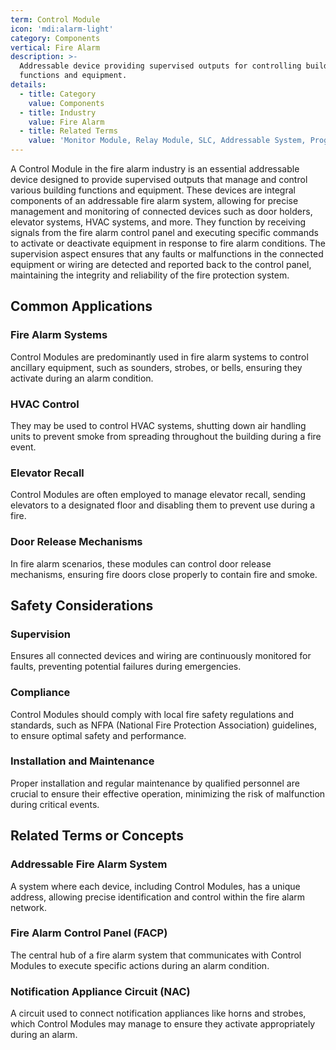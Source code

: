 ```yaml
---
term: Control Module
icon: 'mdi:alarm-light'
category: Components
vertical: Fire Alarm
description: >-
  Addressable device providing supervised outputs for controlling building
  functions and equipment.
details:
  - title: Category
    value: Components
  - title: Industry
    value: Fire Alarm
  - title: Related Terms
    value: 'Monitor Module, Relay Module, SLC, Addressable System, Programming Tool'
---
```

A Control Module in the fire alarm industry is an essential addressable device designed to provide supervised outputs that manage and control various building functions and equipment. These devices are integral components of an addressable fire alarm system, allowing for precise management and monitoring of connected devices such as door holders, elevator systems, HVAC systems, and more. They function by receiving signals from the fire alarm control panel and executing specific commands to activate or deactivate equipment in response to fire alarm conditions. The supervision aspect ensures that any faults or malfunctions in the connected equipment or wiring are detected and reported back to the control panel, maintaining the integrity and reliability of the fire protection system.

## Common Applications

### Fire Alarm Systems
Control Modules are predominantly used in fire alarm systems to control ancillary equipment, such as sounders, strobes, or bells, ensuring they activate during an alarm condition.

### HVAC Control
They may be used to control HVAC systems, shutting down air handling units to prevent smoke from spreading throughout the building during a fire event.

### Elevator Recall
Control Modules are often employed to manage elevator recall, sending elevators to a designated floor and disabling them to prevent use during a fire.

### Door Release Mechanisms
In fire alarm scenarios, these modules can control door release mechanisms, ensuring fire doors close properly to contain fire and smoke.

## Safety Considerations

### Supervision
Ensures all connected devices and wiring are continuously monitored for faults, preventing potential failures during emergencies.

### Compliance
Control Modules should comply with local fire safety regulations and standards, such as NFPA (National Fire Protection Association) guidelines, to ensure optimal safety and performance.

### Installation and Maintenance
Proper installation and regular maintenance by qualified personnel are crucial to ensure their effective operation, minimizing the risk of malfunction during critical events.

## Related Terms or Concepts

### Addressable Fire Alarm System
A system where each device, including Control Modules, has a unique address, allowing precise identification and control within the fire alarm network.

### Fire Alarm Control Panel (FACP)
The central hub of a fire alarm system that communicates with Control Modules to execute specific actions during an alarm condition.

### Notification Appliance Circuit (NAC)
A circuit used to connect notification appliances like horns and strobes, which Control Modules may manage to ensure they activate appropriately during an alarm.
